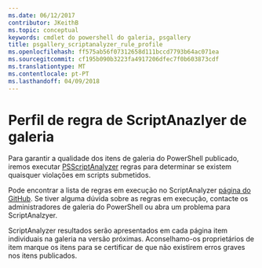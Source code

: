 ```yaml
---
ms.date: 06/12/2017
contributor: JKeithB
ms.topic: conceptual
keywords: cmdlet do powershell do galeria, psgallery
title: psgallery_scriptanalyzer_rule_profile
ms.openlocfilehash: ff575ab56f07312658d111bccd7793b64ac071ea
ms.sourcegitcommit: cf195b090b3223fa4917206dfec7f0b603873cdf
ms.translationtype: MT
ms.contentlocale: pt-PT
ms.lasthandoff: 04/09/2018
---
```

# <a name="scriptanazlyer-rule-profile-for-gallery"></a>Perfil de regra de ScriptAnazlyer de galeria
Para garantir a qualidade dos itens de galeria do PowerShell publicado, iremos executar [PSScriptAnalyzer](https://github.com/PowerShell/PSScriptAnalyzer) regras para determinar se existem quaisquer violações em scripts submetidos.

Pode encontrar a lista de regras em execução no ScriptAnalyzer [página do GitHub](https://github.com/PowerShell/PSScriptAnalyzer/blob/development/Engine/Settings/PSGallery.psd1).
Se tiver alguma dúvida sobre as regras em execução, contacte os administradores de galeria do PowerShell ou abra um problema para ScriptAnalzyer.

ScriptAnalyzer resultados serão apresentados em cada página item individuais na galeria na versão próximas. Aconselhamo-os proprietários de item marque os itens para se certificar de que não existirem erros graves nos itens publicados.